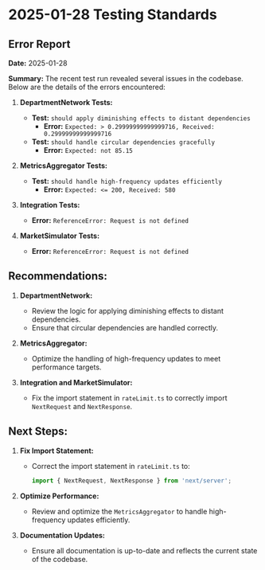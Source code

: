 # 2025-01-28 Testing Standards

## Error Report

**Date:** 2025-01-28

**Summary:**
The recent test run revealed several issues in the codebase. Below are the details of the errors encountered:

1. **DepartmentNetwork Tests:**
   - **Test:** `should apply diminishing effects to distant dependencies`
     - **Error:** `Expected: > 0.29999999999999716, Received: 0.29999999999999716`
   - **Test:** `should handle circular dependencies gracefully`
     - **Error:** `Expected: not 85.15`

2. **MetricsAggregator Tests:**
   - **Test:** `should handle high-frequency updates efficiently`
     - **Error:** `Expected: <= 200, Received: 580`

3. **Integration Tests:**
   - **Error:** `ReferenceError: Request is not defined`

4. **MarketSimulator Tests:**
   - **Error:** `ReferenceError: Request is not defined`

## Recommendations:
1. **DepartmentNetwork:**
   - Review the logic for applying diminishing effects to distant dependencies.
   - Ensure that circular dependencies are handled correctly.

2. **MetricsAggregator:**
   - Optimize the handling of high-frequency updates to meet performance targets.

3. **Integration and MarketSimulator:**
   - Fix the import statement in `rateLimit.ts` to correctly import `NextRequest` and `NextResponse`.

## Next Steps:
1. **Fix Import Statement:**
   - Correct the import statement in `rateLimit.ts` to:
     ```typescript
     import { NextRequest, NextResponse } from 'next/server';
     ```

2. **Optimize Performance:**
   - Review and optimize the `MetricsAggregator` to handle high-frequency updates efficiently.

3. **Documentation Updates:**
   - Ensure all documentation is up-to-date and reflects the current state of the codebase.
